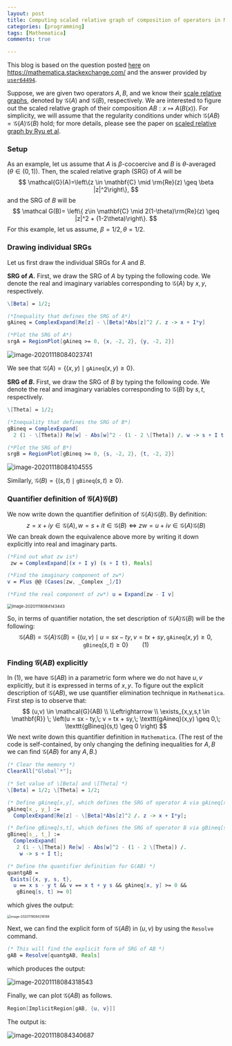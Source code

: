 ```yaml
---
layout: post
title: Computing scaled relative graph of composition of operators in Mathematica
categories: [programming]
tags: [Mathematica]
comments: true

---
```


This blog is based on the question posted [here](https://mathematica.stackexchange.com/questions/233264/plotting-minkowski-product-of-two-sets-in-complex-2d-plane) on https://mathematica.stackexchange.com/ and the answer provided by [`user64494`](https://mathematica.stackexchange.com/users/7152/user64494). <!-- more -->

Suppose, we are given two operators $A,B$, and we know their [scale relative graphs](https://arxiv.org/pdf/1902.09788.pdf), denoted by $\mathcal{G}(A)$ and $\mathcal{G}(B)$, respectively. We are interested to figure out the scaled relative graph of their composition $AB:x\mapsto A(B(x))$. For simplicity, we will assume that the regularity conditions under which $\mathcal{G}(AB)=\mathcal{G}(A)\mathcal{G}(B)$ hold; for more details, please see the paper on [scaled relative graph by Ryu et al](https://arxiv.org/pdf/1902.09788.pdf).  

### Setup

As an example, let us assume that $A$ is $\beta$-cocoercive and $B$ is $\theta$-averaged ($\theta\in (0,1)$). Then, the scaled relative graph (SRG) of $A$ will be
$$
\mathcal{G}(A)=\left\{z \in \mathbf{C} \mid	\rm{Re}(z) \geq \beta |z|^2\right\},
$$
and the SRG of $B$ will be 
$$
\mathcal G(B)= \left\{ z\in \mathbf{C} \mid 2(1-\theta)\rm{Re}(z) \geq |z|^2 + (1-2\theta)\right\}.
$$
For this example, let us assume, $\beta = 1/2, \theta = 1/2$. 

### Drawing individual SRGs

Let us first draw the individual SRGs for $A$ and $B$. 

**SRG of $A$.** First, we draw the SRG of $A$ by typing the following code. We denote the real and imaginary variables corresponding to $\mathcal G(A)$ by $x,y$, respectively. 

```mathematica
\[Beta] = 1/2;

(*Inequality that defines the SRG of A*)
gAineq = ComplexExpand[Re[z] - \[Beta]*Abs[z]^2 /. z -> x + I*y]

(*Plot the SRG of A*)
srgA = RegionPlot[gAineq >= 0, {x, -2, 2}, {y, -2, 2}]
```

![image-20201118084023741](https://raw.githubusercontent.com/Shuvomoy/blog/gh-pages/assets/image-20201118084023741.png)

We see that $\mathcal G(A) = \left\{ (x,y) \mid \texttt{gAineq}(x,y) \geq 0\right\}$.

**SRG of $B$.** First, we draw the SRG of $B$ by typing the following code. We denote the real and imaginary variables corresponding to $\mathcal G(B)$ by $s,t$, respectively. 

```mathematica 
\[Theta] = 1/2;

(*Inequality that defines the SRG of B*) 
gBineq = ComplexExpand[
  2 (1 - \[Theta]) Re[w] - Abs[w]^2 - (1 - 2 \[Theta]) /. w -> s + I t]

(*Plot the SRG of B*)
srgB = RegionPlot[gBineq >= 0, {s, -2, 2}, {t, -2, 2}]
```

![image-20201118084104555](https://raw.githubusercontent.com/Shuvomoy/blog/gh-pages/assets/image-20201118084104555.png)

Similarly, $\mathcal G(B) = \left\{ (s,t) \mid \texttt{gBineq}(s,t) \geq 0\right\}$.

### Quantifier definition of $\mathcal {G}(A) \mathcal {G}(B)$

We now write down the quantifier definition of $\mathcal {G}(A) \mathcal {G}(B)$. By definition: 
$$
z=x+ i y \in \mathcal {G}(A), w=s+it\in \mathcal{G}(B)\Leftrightarrow zw = u + iv \in \mathcal {G}(A) \mathcal {G}(B)
$$
We can break down the equivalence above more by writing it down explicitly into real and imaginary parts.

```mathematica
(*Find out what zw is*)
 zw = ComplexExpand[(x + I y) (s + I t), Reals]

(*Find the imaginary component of zw*) 
v = Plus @@ (Cases[zw, _Complex _]/I)

(*Find the real component of zw*) u = Expand[zw - I v]
```

<img src="https://raw.githubusercontent.com/Shuvomoy/blog/gh-pages/assets/image-20201118084143443.png" alt="image-20201118084143443" style="zoom:67%;" />

So, in terms of quantifier notation, the set description of $\mathcal {G}(A) \mathcal {G}(B)$ will be the following:
$$
\mathcal{G}(AB) = \mathcal {G}(A) \mathcal {G}(B) = \left\{ (u,v) \mid u = sx - ty, v = tx + sy, \texttt{gAineq}(x,y) \geq 0, \texttt{gBineq}(s,t) \geq 0\right \} \qquad (1)
$$

### Finding $\mathcal{G}(AB)$ explicitly

In $(1)$, we have $\mathcal{G}(AB)$ in a parametric form where we do not have $u,v$ explicitly, but it is expressed in terms of $x,y$. To figure out the explicit description of $\mathcal{G}(AB)$, we use quantifier elimination technique in `Mathematica`. First step is to observe that: 
$$
(u,v) \in \mathcal{G}(AB)  \\
\Leftrightarrow \\
\exists_{x,y,s,t \in \mathbf{R}} \; \left(u = sx - ty,\; v = tx + sy,\; \texttt{gAineq}(x,y) \geq 0,\; \texttt{gBineq}(s,t) \geq 0 \right)
$$
We next write down this quantifier definition in `Mathematica`. (The rest of the code is self-contained, by only changing the defining inequalities for $A,B$ we can find  $\mathcal{G}(AB)$ for any $A,B$.)

```mathematica
(* Clear the memory *)
ClearAll["Global`*"];

(* Set value of \[Beta] and \[Theta] *)
\[Beta] = 1/2; \[Theta] = 1/2;

(* Define gAineq[x,y], which defines the SRG of operator A via gAineq[x,y] >= 0 *)
gAineq[x_, y_] := 
  ComplexExpand[Re[z] - \[Beta]*Abs[z]^2 /. z -> x + I*y];

(* Define gBineq[s,t], which defines the SRG of operator B via gBineq[s,t] >= 0 *)
gBineq[s_, t_] := 
  ComplexExpand[
   2 (1 - \[Theta]) Re[w] - Abs[w]^2 - (1 - 2 \[Theta]) /. 
    w -> s + I t];

(* Define the quantifier definition for G(AB) *)
quantgAB = 
 Exists[{x, y, s, t}, 
  u == x s - y t && v == x t + y s && gAineq[x, y] >= 0 && 
   gBineq[s, t] >= 0]
```

which gives the output: 

<img src="https://raw.githubusercontent.com/Shuvomoy/blog/gh-pages/assets/image-20201118084216189.png" alt="image-20201118084216189" style="zoom: 50%;" />

Next, we can find the explicit form of $\mathcal{G}(AB)$ in $(u,v)$ by using the `Resolve` command.

```mathematica
(* This will find the explicit form of SRG of AB *)
gAB = Resolve[quantgAB, Reals]
```

which produces the output: 

![image-20201118084318543](https://raw.githubusercontent.com/Shuvomoy/blog/gh-pages/assets/image-20201118084318543.png)

Finally, we can plot $\mathcal{G}(AB)$ as follows.

```mathematica
Region[ImplicitRegion[gAB, {u, v}]]
```

The output is: 

![image-20201118084340687](https://raw.githubusercontent.com/Shuvomoy/blog/gh-pages/assets/image-20201118084340687.png)



